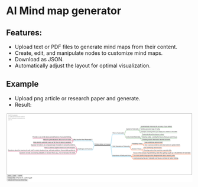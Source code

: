 # AI Mind map generator

## Features:
* Upload text or PDF files to generate mind maps from their content.
* Create, edit, and manipulate nodes to customize mind maps.
* Download as JSON.
* Automatically adjust the layout for optimal visualization.

## Example
* Upload png article or research paper and generate.
* Result:

![](img.png)

